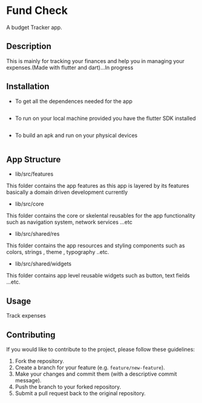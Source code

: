 # Fund Check 

A budget Tracker app.

## Description

This is mainly for tracking your finances and help you in managing your expenses.(Made with flutter and dart)...In progress

## Installation


- To get all the dependences needed for the app

```flutter pub get -v
```

- To run on your local machine provided you have the  flutter SDK installed

```flutter run -v
```

- To build an apk and run on your physical devices

```flutter build apk --release
```



## App Structure


- lib/src/features

This folder contains the app features as this app is layered by its features basically a domain driven development currently


- lib/src/core

This folder contains the core or skelental reusables for the app functionality such as navigation system, network services ...etc


- lib/src/shared/res

This folder contains the app resources and styling components  such as colors, strings , theme , typography ..etc.


- lib/src/shared/widgets

This folder contains app level reusable widgets such as button, text fields ...etc.



## Usage

Track expenses

## Contributing

If you would like to contribute to the project, please follow these guidelines:

1. Fork the repository.
2. Create a branch for your feature (e.g. `feature/new-feature`).
3. Make your changes and commit them (with a descriptive commit message).
4. Push the branch to your forked repository.
5. Submit a pull request back to the original repository.

<!-- ## License

The project is licensed under the [Name of License]. Please see the [LICENSE.md](LICENSE.md) file for more information.

## Acknowledgements

- -->
